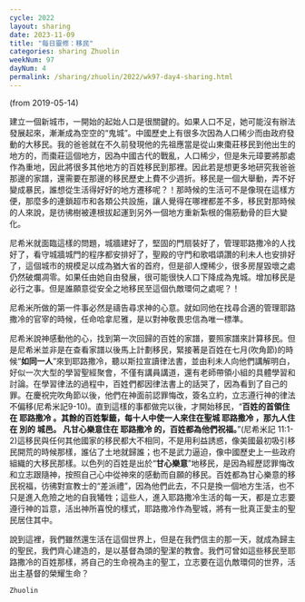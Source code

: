 ```yaml
---
cycle: 2022
layout: sharing
date: 2023-11-09
title: "每日靈修：移民"
categories: sharing Zhuolin
weekNum: 97
dayNum: 4
permalink: /sharing/zhuolin/2022/wk97-day4-sharing.html
--- 
```

(from 2019-05-14)

建立一個新城市，一開始的起始人口是很關鍵的。如果人口不足，她可能沒有辦法發展起來，漸漸成為空空的“鬼城”。中國歷史上有很多次因為人口稀少而由政府發動的大移民。我的爸爸就在不久前發現他的先祖應當是從山東棗莊移民到他出生的地方的，而棗莊這個地方，因為中國古代的戰亂，人口稀少，但是朱元璋要將那處作為重地，因此將很多其他地方的百姓移民到那裡。因此若是想更多地研究我爸爸那邊的家譜，還需要在那邊的移民歷史上費不少週折。移民是一個大舉動，弄不好變成暴民，誰想從生活得好好的地方遷移呢？！那時候的生活可不是像現在這樣方便，那麼多的連鎖超市和各類公共設施，讓人覺得在哪裡都差不多，移民對那時候的人來說，是彷彿樹被連根拔起運到另外一個地方重新紮根的傷筋動骨的巨大變化。  

尼希米就面臨這樣的問題，城牆建好了，堅固的門扇裝好了，管理耶路撒冷的人找好了，看守城牆城門的程序都安排好了，聖殿的守門和歌唱頌讚的利未人也安排好了，這個城市的規模足以成為猶大省的首府，但是卻人煙稀少，很多房屋毀壞之處仍然破爛凋零。如果任由她自由發展，很可能很快人口下降成為鬼城。增加移民是必行之事。但是誰願意從安全之地移民至這個仇敵環伺之處呢？！  

尼希米所做的第一件事必然是禱告尋求神的心意。就如同他在找尋合適的管理耶路撒冷的官宰的時候，任命哈拿尼雅，是以對神敬畏忠信為唯一標準。  

尼希米說神感動他的心，找到第一次回歸的百姓的家譜，要照家譜來計算移民。但是尼希米並非是在查看家譜以後馬上計劃移民，緊接著是百姓在七月(吹角節)的時候“**如同一人**”來到耶路撒冷，聽以斯拉宣讀律法書，並由利未人向他們講解明白，好似一次大型的學習聖經聚會，不僅有講員講道，還有老師帶領小組的具體學習和討論。在學習律法的過程中，百姓們都因律法書上的話哭了，因為看到了自己的罪。在慶祝完吹角節以後，他們在神面前認罪悔改，簽名立約，立志遵行神的律法不偏移(尼希米記9-10)。直到這樣的事都做完以後，才開始移民，“**百姓的首領住在 耶路撒冷 。其餘的百姓掣籤，每十人中使一人來住在聖城 耶路撒冷 ，那九人住在 別的 城邑。 凡甘心樂意住在 耶路撒冷 的，百姓都為他們祝福。**”(尼希米記 11:1-2)這移民與任何其他國家的移民都大不相同，不是用利益誘惑，像美國最初吸引移民開荒的時候那樣，誰佔了土地就歸誰；也不是武力逼迫，像中國歷史上一些政府組織的大移民那樣。以色列的百姓是出於“**甘心樂意**”地移民，是因為經歷認罪悔改和立志跟隨神，按照自己心中從神來的感動而自願的移民。百姓都為甘心樂意的移民祝福，彷彿對宣教士的“差派禮”，因為他們此去，不只是換一個地方生活，也不只是進入危險之地的自我犧牲；這些人，進入耶路撒冷生活的每一天，都是立志要遵行神的旨意，活出神所喜悅的樣式，耶路撒冷作為聖城，將有一批真正愛主的聖民居住其中。  

說到這裡，我們雖然還生活在這個世界上，但是在我們信主的那一天，就成為歸主的聖民，我們齊心建造的，是以基督為頭的聖潔的教會。我們可曾如這些移民至耶路撒冷的百姓那樣，將自己的生命視為主的聖工，立志要在這仇敵環伺的世界，活出主基督的榮耀生命？  

`Zhuolin`  
